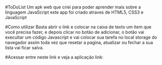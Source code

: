 #ToDoList
Um apk web que criei para poder aprender mais sobre a linguagem JavaScript
este app foi criado atraves de HTML5, CSS3 e JavaScript

#Como utilizar
Basta abrir o link e colocar na caixa de texto um item que você precisa fazer, e depois
clicar no botão de adicionar, o botão vai execultar um código Javascript e 
vai colocar sua tarefa no local storage do navegador assim toda vez que resetar a 
pagina, atualizar ou fechar a sua lista vai ficar salva.

#Acessar entre neste link e veja a aplicação
link: 
